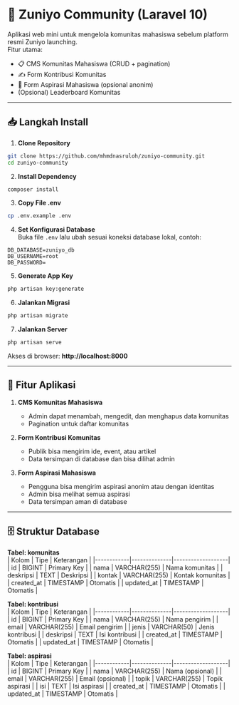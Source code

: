 # 🏫 Zuniyo Community (Laravel 10)

Aplikasi web mini untuk mengelola komunitas mahasiswa sebelum platform resmi Zuniyo launching.  
Fitur utama:
- 📋 CMS Komunitas Mahasiswa (CRUD + pagination)
- ✍️ Form Kontribusi Komunitas
- 💬 Form Aspirasi Mahasiswa (opsional anonim)
- (Opsional) Leaderboard Komunitas

---

## 📥 Langkah Install

1. **Clone Repository**  
```bash
git clone https://github.com/mhmdnasruloh/zuniyo-community.git
cd zuniyo-community
```

2. **Install Dependency**  
```bash
composer install
```

3. **Copy File .env**  
```bash
cp .env.example .env
```

4. **Set Konfigurasi Database**  
Buka file `.env` lalu ubah sesuai koneksi database lokal, contoh:  
```env
DB_DATABASE=zuniyo_db
DB_USERNAME=root
DB_PASSWORD=
```

5. **Generate App Key**  
```bash
php artisan key:generate
```

6. **Jalankan Migrasi**  
```bash
php artisan migrate
```

7. **Jalankan Server**  
```bash
php artisan serve
```
Akses di browser: **http://localhost:8000**

---

## 🚀 Fitur Aplikasi

1. **CMS Komunitas Mahasiswa**  
   - Admin dapat menambah, mengedit, dan menghapus data komunitas  
   - Pagination untuk daftar komunitas  

2. **Form Kontribusi Komunitas**  
   - Publik bisa mengirim ide, event, atau artikel  
   - Data tersimpan di database dan bisa dilihat admin  

3. **Form Aspirasi Mahasiswa**  
   - Pengguna bisa mengirim aspirasi anonim atau dengan identitas  
   - Admin bisa melihat semua aspirasi  
   - Data tersimpan aman di database  

---

## 🗄 Struktur Database

**Tabel: komunitas**  
| Kolom      | Tipe         | Keterangan        |
|------------|--------------|-------------------|
| id         | BIGINT       | Primary Key       |
| nama       | VARCHAR(255) | Nama komunitas    |
| deskripsi  | TEXT         | Deskripsi         |
| kontak     | VARCHAR(255) | Kontak komunitas  |
| created_at | TIMESTAMP    | Otomatis          |
| updated_at | TIMESTAMP    | Otomatis          |

**Tabel: kontribusi**  
| Kolom      | Tipe         | Keterangan        |
|------------|--------------|-------------------|
| id         | BIGINT       | Primary Key       |
| nama       | VARCHAR(255) | Nama pengirim     |
| email      | VARCHAR(255) | Email pengirim    |
| jenis      | VARCHAR(50)  | Jenis kontribusi  |
| deskripsi  | TEXT         | Isi kontribusi    |
| created_at | TIMESTAMP    | Otomatis          |
| updated_at | TIMESTAMP    | Otomatis          |

**Tabel: aspirasi**  
| Kolom      | Tipe         | Keterangan        |
|------------|--------------|-------------------|
| id         | BIGINT       | Primary Key       |
| nama       | VARCHAR(255) | Nama (opsional)   |
| email      | VARCHAR(255) | Email (opsional)  |
| topik      | VARCHAR(255) | Topik aspirasi    |
| isi        | TEXT         | Isi aspirasi      |
| created_at | TIMESTAMP    | Otomatis          |
| updated_at | TIMESTAMP    | Otomatis          |
